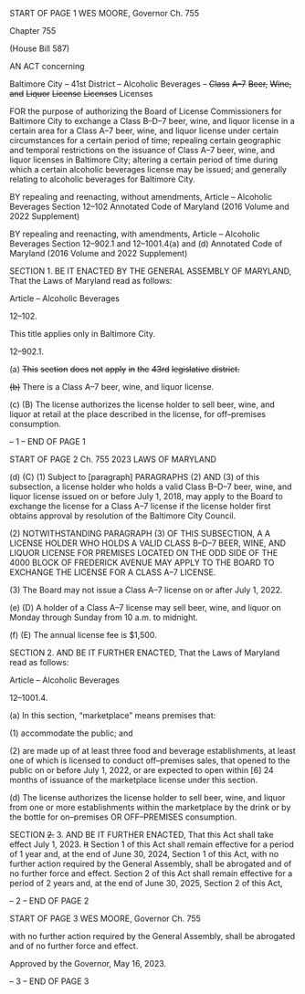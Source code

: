 START OF PAGE 1
WES MOORE, Governor Ch. 755

Chapter 755

(House Bill 587)

AN ACT concerning

Baltimore City – 41st District – Alcoholic Beverages – ~~Class~~ ~~A–7~~ ~~Beer,~~ ~~Wine,~~ ~~and~~
~~Liquor~~ ~~License~~ ~~Licenses~~ Licenses

FOR the purpose of authorizing the Board of License Commissioners for Baltimore City to
exchange a Class B–D–7 beer, wine, and liquor license in a certain area for a Class
A–7 beer, wine, and liquor license under certain circumstances for a certain period
of time; repealing certain geographic and temporal restrictions on the issuance of
Class A–7 beer, wine, and liquor licenses in Baltimore City; altering a certain period
of time during which a certain alcoholic beverages license may be issued; and
generally relating to alcoholic beverages for Baltimore City.

BY repealing and reenacting, without amendments,
Article – Alcoholic Beverages
Section 12–102
Annotated Code of Maryland
(2016 Volume and 2022 Supplement)

BY repealing and reenacting, with amendments,
Article – Alcoholic Beverages
Section 12–902.1 and 12–1001.4(a) and (d)
Annotated Code of Maryland
(2016 Volume and 2022 Supplement)

SECTION 1. BE IT ENACTED BY THE GENERAL ASSEMBLY OF MARYLAND,
That the Laws of Maryland read as follows:

Article – Alcoholic Beverages

12–102.

This title applies only in Baltimore City.

12–902.1.

(a) ~~This~~ ~~section~~ ~~does~~ ~~not~~ ~~apply~~ ~~in~~ ~~the~~ ~~43rd~~ ~~legislative~~ ~~district.~~

~~(b)~~ There is a Class A–7 beer, wine, and liquor license.

(c) (B) The license authorizes the license holder to sell beer, wine, and liquor
at retail at the place described in the license, for off–premises consumption.

– 1 –
END OF PAGE 1

START OF PAGE 2
Ch. 755 2023 LAWS OF MARYLAND

(d) (C) (1) Subject to [paragraph] PARAGRAPHS (2) AND (3) of this
subsection, a license holder who holds a valid Class B–D–7 beer, wine, and liquor license
issued on or before July 1, 2018, may apply to the Board to exchange the license for a Class
A–7 license if the license holder first obtains approval by resolution of the Baltimore City
Council.

(2) NOTWITHSTANDING PARAGRAPH (3) OF THIS SUBSECTION, A A
LICENSE HOLDER WHO HOLDS A VALID CLASS B–D–7 BEER, WINE, AND LIQUOR
LICENSE FOR PREMISES LOCATED ON THE ODD SIDE OF THE 4000 BLOCK OF
FREDERICK AVENUE MAY APPLY TO THE BOARD TO EXCHANGE THE LICENSE FOR A
CLASS A–7 LICENSE.

(3) The Board may not issue a Class A–7 license on or after July 1, 2022.

(e) (D) A holder of a Class A–7 license may sell beer, wine, and liquor on
Monday through Sunday from 10 a.m. to midnight.

(f) (E) The annual license fee is $1,500.

SECTION 2. AND BE IT FURTHER ENACTED, That the Laws of Maryland read
as follows:

Article – Alcoholic Beverages

12–1001.4.

(a) In this section, “marketplace” means premises that:

(1) accommodate the public; and

(2) are made up of at least three food and beverage establishments, at least
one of which is licensed to conduct off–premises sales, that opened to the public on or before
July 1, 2022, or are expected to open within [6] 24 months of issuance of the marketplace
license under this section.

(d) The license authorizes the license holder to sell beer, wine, and liquor from one
or more establishments within the marketplace by the drink or by the bottle for on–premises
OR OFF–PREMISES consumption.

SECTION ~~2.~~ 3. AND BE IT FURTHER ENACTED, That this Act shall take effect
July 1, 2023. ~~It~~ Section 1 of this Act shall remain effective for a period of 1 year and, at the
end of June 30, 2024, Section 1 of this Act, with no further action required by the General
Assembly, shall be abrogated and of no further force and effect. Section 2 of this Act shall
remain effective for a period of 2 years and, at the end of June 30, 2025, Section 2 of this Act,

– 2 –
END OF PAGE 2

START OF PAGE 3
WES MOORE, Governor Ch. 755

with no further action required by the General Assembly, shall be abrogated and of no
further force and effect.

Approved by the Governor, May 16, 2023.

– 3 –
END OF PAGE 3